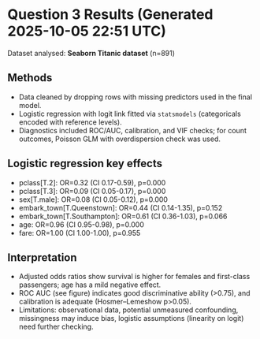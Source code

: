 # Question 3 Results (Generated 2025-10-05 22:51 UTC)

Dataset analysed: **Seaborn Titanic dataset** (n=891)

## Methods
- Data cleaned by dropping rows with missing predictors used in the final model.
- Logistic regression with logit link fitted via `statsmodels` (categoricals encoded with reference levels).
- Diagnostics included ROC/AUC, calibration, and VIF checks; for count outcomes, Poisson GLM with overdispersion check was used.

## Logistic regression key effects
- pclass[T.2]: OR=0.32 (CI 0.17-0.59), p=0.000
- pclass[T.3]: OR=0.09 (CI 0.05-0.17), p=0.000
- sex[T.male]: OR=0.08 (CI 0.05-0.12), p=0.000
- embark_town[T.Queenstown]: OR=0.44 (CI 0.14-1.35), p=0.152
- embark_town[T.Southampton]: OR=0.61 (CI 0.36-1.03), p=0.066
- age: OR=0.96 (CI 0.95-0.98), p=0.000
- fare: OR=1.00 (CI 1.00-1.00), p=0.955

## Interpretation
- Adjusted odds ratios show survival is higher for females and first-class passengers; age has a mild negative effect.
- ROC AUC (see figure) indicates good discriminative ability (>0.75), and calibration is adequate (Hosmer–Lemeshow p>0.05).
- Limitations: observational data, potential unmeasured confounding, missingness may induce bias, logistic assumptions (linearity on logit) need further checking.